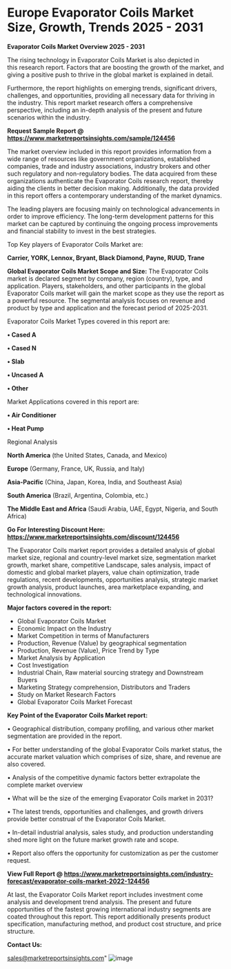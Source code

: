 # Europe Evaporator Coils Market Size, Growth, Trends 2025 - 2031

<Strong> Evaporator Coils Market Overview 2025 - 2031</strong>

The rising technology in Evaporator Coils Market is also depicted in this research report. Factors that are boosting the growth of the market, and giving a positive push to thrive in the global market is explained in detail.

Furthermore, the report highlights on emerging trends, significant drivers, challenges, and opportunities, providing all necessary data for thriving in the industry. This report market research offers a comprehensive perspective, including an in-depth analysis of the present and future scenarios within the industry.

<strong>Request Sample Report @ <a href=https://www.marketreportsinsights.com/sample/124456>https://www.marketreportsinsights.com/sample/124456</a></strong>

The market overview included in this report provides information from a wide range of resources like government organizations, established companies, trade and industry associations, industry brokers and other such regulatory and non-regulatory bodies. The data acquired from these organizations authenticate the Evaporator Coils research report, thereby aiding the clients in better decision making. Additionally, the data provided in this report offers a contemporary understanding of the market dynamics.

The leading players are focusing mainly on technological advancements in order to improve efficiency. The long-term development patterns for this market can be captured by continuing the ongoing process improvements and financial stability to invest in the best strategies.

Top Key players of Evaporator Coils Market are:

<strong>Carrier, YORK, Lennox, Bryant, Black Diamond, Payne, RUUD, Trane</strong>

<strong><b>Global Evaporator Coils Market Scope and Size:</b></strong>
The Evaporator Coils market is declared segment by company, region (country), type, and application. Players, stakeholders, and other participants in the global Evaporator Coils market will gain the market scope as they use the report as a powerful resource. The segmental analysis focuses on revenue and product by type and application and the forecast period of 2025-2031.

Evaporator Coils Market Types covered in this report are:

<strong>• Cased A

• Cased N

• Slab

• Uncased A

• Other</strong>

Market Applications covered in this report are:

<strong>• Air Conditioner

• Heat Pump</strong> 

Regional Analysis

<strong>North America</strong> (the United States, Canada, and Mexico)

<strong>Europe</strong> (Germany, France, UK, Russia, and Italy)

<strong>Asia-Pacific</strong> (China, Japan, Korea, India, and Southeast Asia)

<strong>South America</strong> (Brazil, Argentina, Colombia, etc.)

<strong>The Middle East and Africa</strong> (Saudi Arabia, UAE, Egypt, Nigeria, and South Africa)

<strong>Go For Interesting Discount Here: <a href=https://www.marketreportsinsights.com/discount/124456>https://www.marketreportsinsights.com/discount/124456</a></strong>

The Evaporator Coils market report provides a detailed analysis of global market size, regional and country-level market size, segmentation market growth, market share, competitive Landscape, sales analysis, impact of domestic and global market players, value chain optimization, trade regulations, recent developments, opportunities analysis, strategic market growth analysis, product launches, area marketplace expanding, and technological innovations.

<strong><b>Major factors covered in the report:</b></strong>
<ul>
  <li>Global Evaporator Coils Market </li>
  <li>Economic Impact on the Industry</li>
  <li>Market Competition in terms of Manufacturers</li>
  <li>Production, Revenue (Value) by geographical segmentation</li>
  <li>Production, Revenue (Value), Price Trend by Type</li>
  <li>Market Analysis by Application</li>
  <li>Cost Investigation</li>
  <li>Industrial Chain, Raw material sourcing strategy and Downstream Buyers</li>
  <li>Marketing Strategy comprehension, Distributors and Traders</li>
  <li>Study on Market Research Factors</li>
  <li>Global Evaporator Coils Market Forecast</li>
</ul>

<strong><b>Key Point of the Evaporator Coils Market report:</b></strong>

• Geographical distribution, company profiling, and various other market segmentation are provided in the report.

• For better understanding of the global Evaporator Coils market status, the accurate market valuation which comprises of size, share, and revenue are also covered.

• Analysis of the competitive dynamic factors better extrapolate the complete market overview

• What will be the size of the emerging Evaporator Coils market in 2031?

• The latest trends, opportunities and challenges, and growth drivers provide better construal of the Evaporator Coils Market.

• In-detail industrial analysis, sales study, and production understanding shed more light on the future market growth rate and scope.

• Report also offers the opportunity for customization as per the customer request.

<strong><b>View Full Report @ <a href=https://www.marketreportsinsights.com/industry-forecast/evaporator-coils-market-2022-124456>https://www.marketreportsinsights.com/industry-forecast/evaporator-coils-market-2022-124456</a></b></strong>


At last, the Evaporator Coils Market report includes investment come analysis and development trend analysis. The present and future opportunities of the fastest growing international industry segments are coated throughout this report. This report additionally presents product specification, manufacturing method, and product cost structure, and price structure.

<strong>Contact Us:</strong>

sales@marketreportsinsights.com"
![image](https://github.com/user-attachments/assets/4689cb6a-6b5d-42f3-9121-751d81e7ef76)
